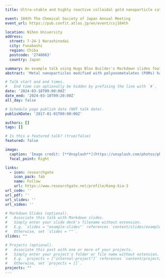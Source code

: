 ```yaml
---
title: Ultra-stable and highly reactive colloidal gold nanoparticle catalysts protected using multi-dentate polyoxometalates

event: 104th The Chemical Society of Japan Annual Meeting
event_url: https://pub.confit.atlas.jp/en/event/csj104th

location: Nihon University
address: 
  street: 7-24-1 Narashinodai 
  city: Funabashi
  region: Chiba
  postcode: '2740063'
  country: Japan

summary: An example talk using Hugo Blox Builder's Markdown slides feature.
abstract: 'Metal nanoparticles modified with polyoxometalates (POMs) have been extensively studied because these modifications can modulate their catalytic performance and achieve concerted catalysis. Despite utilization of unique multielectron transfer and photoredox property of POMs in photo- and electro-catalysis, the inherent low stability of POM-modified metal nanoparticles still limits their catalytic applications. Hence, in a further study, we developed a rather feasible strategy to obtain ultrasmall stable Au nanoparticles (~3 nm) modified with multidentate POMs in a non-polar organic solvent. It is noted that they possess an extraordinarily high stability that is tolerant to high concentration, temperature, and long time, having them well-perform in the selective aerobic oxidation of benzyl alcohol to benzaldehyde without noticeable particle size changes even after the reaction. Such fascinating properties may be attributed to the enhanced electronic effect and steric effect of multidentate POM ligands.'

# Talk start and end times.
#   End time can optionally be hidden by prefixing the line with `#`.
date: '2024-03-18T09:00:00Z'
date_end: '2024-03-18T09:20:00Z'
all_day: false

# Schedule page publish date (NOT talk date).
publishDate: '2017-01-01T00:00:00Z'

authors: []
tags: []

# Is this a featured talk? (true/false)
featured: false

image:
  caption: 'Image credit: [**Unsplash**](https://unsplash.com/photos/photo-of-bulb-artwork-82TpEld0_e4)'
  focal_point: Right

links:
  - icon: researchgate
    icon_pack: fab
    name: Follow
    url: https://www.researchgate.net/profile/Kang-Xia-3
url_code: ''
url_pdf: ''
url_slides: ''
url_video: ''

# Markdown Slides (optional).
#   Associate this talk with Markdown slides.
#   Simply enter your slide deck's filename without extension.
#   E.g. `slides = "example-slides"` references `content/slides/example-slides.md`.
#   Otherwise, set `slides = ""`.
slides: ""

# Projects (optional).
#   Associate this post with one or more of your projects.
#   Simply enter your project's folder or file name without extension.
#   E.g. `projects = ["internal-project"]` references `content/project/deep-learning/index.md`.
#   Otherwise, set `projects = []`.
projects: ""
---
```

